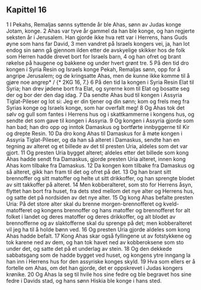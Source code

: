 ## Kapittel 16

1 I Pekahs, Remaljas sønns syttende år ble Ahas, sønn av Judas konge Jotam, konge.
2 Ahas var tyve år gammel da han ble konge, og han regjerte seksten år i Jerusalem. Han gjorde ikke hva rett var i Herrens, hans Guds øyne som hans far David,
3 men vandret på Israels kongers vei, ja, han lot endog sin sønn gå gjennom ilden etter de avskyelige skikker hos de folk som Herren hadde drevet bort for Israels barn,
4 og han ofret og brant røkelse på haugene og bakkene og under hvert grønt tre.
5 På den tid dro kongen i Syria Resin og Israels konge Pekah, Remaljas sønn, opp for å angripe Jerusalem; og de kringsatte Ahas, men de kunne ikke komme til å gjøre noe angrep* / {* 2KG 16, 7.}
6 På den tid la kongen i Syria Resin Elat til Syria; han drev jødene bort fra Elat, og syrerne kom til Elat og bosatte seg der og bor der den dag idag.
7 Da sendte Ahas bud til kongen i Assyria Tiglat-Pileser og lot si: Jeg er din tjener og din sønn; kom og frels meg fra Syrias konge og Israels konge, som har overfalt meg!
8 Og Ahas tok det sølv og gull som fantes i Herrens hus og i skattkammerne i kongens hus, og sendte det som gave til kongen i Assyria.
9 Og kongen i Assyria gjorde som han bad; han dro opp og inntok Damaskus og bortførte innbyggerne til Kir og drepte Resin.
10 Da dro kong Ahas til Damaskus for å møte kongen i Assyria Tiglat-Pileser, og da han så alteret i Damaskus, sendte han en tegning av alteret og et billede av det til presten Uria, aldeles som det var gjort.
11 Og presten Uria bygget alteret; aldeles etter det billede som kong Ahas hadde sendt fra Damaskus, gjorde presten Uria alteret, innen kong Ahas kom tilbake fra Damaskus.
12 Da kongen kom tilbake fra Damaskus og så alteret, gikk han fram til det og ofret på det.
13 Og han brant sitt brennoffer og sitt matoffer og helte ut sitt drikkoffer, og han sprengte blodet av sitt takkoffer på alteret.
14 Men kobberalteret, som sto for Herrens åsyn, flyttet han bort fra huset, fra dets sted mellom det nye alter og Herrens hus, og satte det på nordsiden av det nye alter.
15 Og kong Ahas befalte presten Uria: På det store alter skal du brenne morgen-brennofferet og kveld-matofferet og kongens brennoffer og hans matoffer og brennofferet for alt folket i landet og deres matoffer og deres drikkoffer, og alt blodet av brennofferne og av slaktofferne skal du sprenge på det; men kobberalteret vil jeg ha til å holde bønn ved.
16 Og presten Uria gjorde aldeles som kong Ahas hadde befalt.
17 Kong Ahas skar også fyllingene ut av fotstykkene og tok karene ned av dem, og han tok havet ned av kobberoksene som sto under det, og satte det på et underlag av stein.
18 Og den dekkede sabbatsgang som de hadde bygget ved huset, og kongens ytre inngang la han inn i Herrens hus for den assyriske konges skyld.
19 Hva som ellers er å fortelle om Ahas, om det han gjorde, det er oppskrevet i Judas kongers krønike.
20 Og Ahas la seg til hvile hos sine fedre og ble begravet hos sine fedre i Davids stad, og hans sønn Hiskia ble konge i hans sted.
